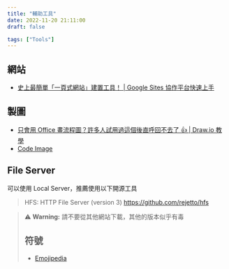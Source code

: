 ```yaml
---
title: "輔助工具"
date: 2022-11-20 21:11:00
draft: false

tags: ["Tools"]
---
```


## 網站
- [史上最簡單「一頁式網站」建置工具！ | Google Sites 協作平台快速上手](https://www.youtube.com/watch?v=NrpnYQDQ5s4)

## 製圖
- [只會用 Office 畫流程圖？許多人試用過這個後直呼回不去了 👍 | Draw.io 教學](https://www.youtube.com/watch?v=CU0ZhMoXz7k)
- [Code Image](https://carbon.now.sh/)

## File Server
可以使用 Local Server，推薦使用以下開源工具

> HFS: HTTP File Server (version 3)
> https://github.com/rejetto/hfs

> ⚠️ **Warning:**
> 請不要從其他網站下載，其他的版本似乎有毒
>
> ## 符號
> - [Emojipedia](https://emojipedia.org/)
